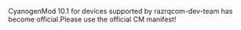 CyanogenMod 10.1 for devices supported by razrqcom-dev-team has become official.Please use the official CM manifest!
